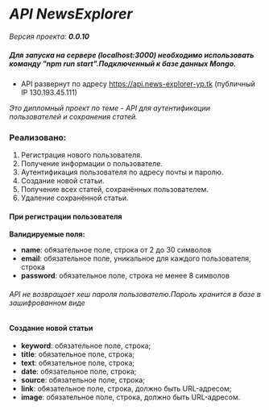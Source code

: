 # *API NewsExplorer*
*Версия проекта: **0.0.10***

##### Для запуска на сервере (localhost:3000) необходимо использовать команду "npm run start".Подключенный к базе данных Mongo.
- API развернут по адресу https://api.news-explorer-yp.tk  (публичный IP 130.193.45.111)

*Это дипломный проект  по теме - API для аутентификации пользователей и сохранения статей.*
### Реализовано:
1. Регистрация нового пользователя.
2. Получение информации о пользователе.
3. Аутентификация пользователя по адресу почты и паролю.
4. Создание новой статьи.
5. Получение всех статей, сохранённых пользователем.
6. Удаление сохранённой статьи.

#### При регистрации пользователя
 **Валидируемые поля:**
 - **name**: обязательное поле, строка от 2 до 30 символов
 - **email**: обязательное поле, уникальное для каждого пользователя, строка
 - **password**: обязательное поле, строка не менее 8 символов
 
###### API не возвращает хеш пароля пользователю.Пароль хранится в базе в зашифрованном виде

####  Создание новой статьи
- **keyword**: обязательное поле, строка;
- **title**: обязательное поле, строка;
- **text**: обязательное поле, строка;
- **date**: обязательное поле, строка;
- **source**: обязательное поле, строка;
- **link**: обязательное поле, строка, должно быть URL-адресом;
- **image**: обязательное поле, строка, должно быть URL-адресом.


